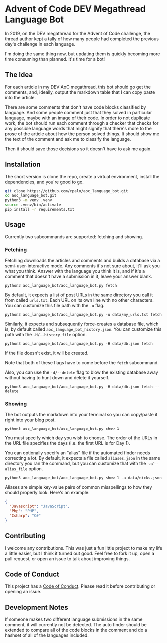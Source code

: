 # Advent of Code DEV Megathread Language Bot

In 2019, on the DEV megathread for the Advent of Code challenge, the
thread author kept a tally of how many people had completed the previous
day's challenge in each language.

I'm doing the same thing now, but updating them is quickly becoming
more time consuming than planned.  It's time for a bot!

## The Idea

For each article in my DEV AoC megathread, this bot should go get the
comments, and, ideally, output the markdown table that I can copy paste
into the article.

There are some comments that don't have code blocks classified by language.
And some people comment just that they solved in particular language,
maybe with an image of their code.  In order to not duplicate work, the
bot should run each comment through a checker that checks for any
possible language words that might signify that there's more to the
prose of the article about how the person solved things.  It should
show me the text of the comment and ask me to classify the language.

Then it should save those decisions so it doesn't have to ask me again.

## Installation

The short version is clone the repo, create a virtual environment,
install the dependencies, and you're good to go.

```bash
git clone https://github.com/rpalo/aoc_language_bot.git
cd aoc_language_bot.git
python3 -m venv .venv
source .venv/bin/activate
pip install -r requirements.txt
```

## Usage

Currently two subcommands are supported: fetching and showing.

### Fetching

Fetching downloads the articles and comments and builds a database via
a semi-user-interactive mode.  Any comments it's not sure about, it'll
ask you what you think.  Answer with the language you think it is, and
if it's a comment that doesn't have a submission in it, leave your
answer blank.

```shell
python3 aoc_language_bot/aoc_language_bot.py fetch
```

By default, it expects a list of post URLs in the same directory you
call it from called `urls.txt`.  Each URL on its own line with no
other characters.  You can customize this file path with the `-u` flag.

```shell
python3 aoc_language_bot/aoc_language_bot.py -u data/my_urls.txt fetch
```

Similarly, it expects and subsequently force-creates a database file,
which is, by default called `aoc_language_bot_history.json`.  You can
customize this path with the `-H/--history_file` option.

```shell
python3 aoc_language_bot/aoc_language_bot.py -H data/db.json fetch
```

If the file doesn't exist, it will be created.

Note that both of these flags have to come before the `fetch` subcommand.

Also, you can use the `-d/--delete` flag to blow the existing database
away without having to hunt down and delete it yourself.

```shell
python3 aoc_language_bot/aoc_language_bot.py -H data/db.json fetch --delete
```

### Showing

The bot outputs the markdown into your terminal so you can copy/paste
it right into your blog post.

```shell
python3 aoc_language_bot/aoc_language_bot.py show 1
```

You must specify which day you wish to choose.  The order of the URLs
in the URL file specifies the days (i.e. the first URL is for Day 1).

You can optionally specify an "alias" file if the automated finder needs
correcting a lot.  By default, it expects a file called `aliases.json`
in the same directory you ran the command, but you can customize that
with the `-a/--alias_file` option.

```shell
python3 aoc_language_bot/aoc_language_bot.py show 1 -a data/nicks.json
```

Aliases are simple key-value pairs of common misspellings to how they
should properly look.  Here's an example:

```json
{
  "Javascript": "JavaScript",
  "Php": "PHP",
  "Csharp": "C#"
}
```

## Contributing

I welcome any contributions.  This was just a fun little project to make
my life a little easier, but I think it turned out good.  Feel free to 
fork it up, open a pull request, or open an issue to talk about improving
things.

## Code of Conduct

This project has a [Code of Conduct](CODE_OF_CONDUCT.md).  Please read it
before contributing or opening an issue.

## Development Notes

If someone makes two different language submissions in the same comment,
it will currently not be detected.  The auto finder should be extended
to compare all of the code blocks in the comment and do a hashset of
all of the languages included.
